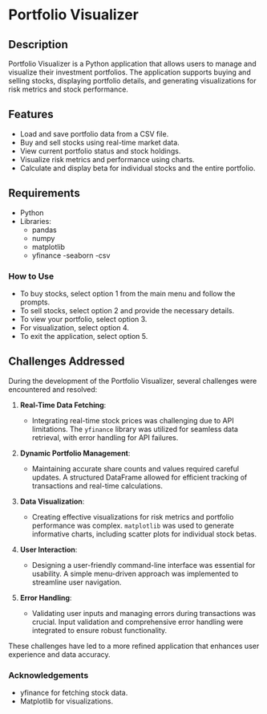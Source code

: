# Portfolio Visualizer

## Description
Portfolio Visualizer is a Python application that allows users to manage and visualize their investment portfolios. The application supports buying and selling stocks, displaying portfolio details, and generating visualizations for risk metrics and stock performance.

## Features
- Load and save portfolio data from a CSV file.
- Buy and sell stocks using real-time market data.
- View current portfolio status and stock holdings.
- Visualize risk metrics and performance using charts.
- Calculate and display beta for individual stocks and the entire portfolio.

## Requirements
- Python 
- Libraries:
  - pandas
  - numpy
  - matplotlib
  - yfinance
  -seaborn
  -csv
### How to Use
- To buy stocks, select option 1 from the main menu and follow the prompts.
- To sell stocks, select option 2 and provide the necessary details.
- To view your portfolio, select option 3.
- For visualization, select option 4.
- To exit the application, select option 5.
## Challenges Addressed

During the development of the Portfolio Visualizer, several challenges were encountered and resolved:

1. **Real-Time Data Fetching**:
   - Integrating real-time stock prices was challenging due to API limitations. The `yfinance` library was utilized for seamless data retrieval, with error handling for API failures.

2. **Dynamic Portfolio Management**:
   - Maintaining accurate share counts and values required careful updates. A structured DataFrame allowed for efficient tracking of transactions and real-time calculations.

3. **Data Visualization**:
   - Creating effective visualizations for risk metrics and portfolio performance was complex. `matplotlib` was used to generate informative charts, including scatter plots for individual stock betas.

4. **User Interaction**:
   - Designing a user-friendly command-line interface was essential for usability. A simple menu-driven approach was implemented to streamline user navigation.

5. **Error Handling**:
   - Validating user inputs and managing errors during transactions was crucial. Input validation and comprehensive error handling were integrated to ensure robust functionality.

These challenges have led to a more refined application that enhances user experience and data accuracy.

### Acknowledgements
- yfinance for fetching stock data.
- Matplotlib for visualizations.
